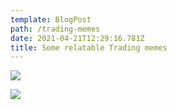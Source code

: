 ```yaml
---
template: BlogPost
path: /trading-memes
date: 2021-04-21T12:29:16.781Z
title: Some relatable Trading memes
---
```

![](/assets/When-every-single-crypto-crashes-at-once.jpg)



![](/assets/Fuck_You_And_I'll_See_You_Tomorrow_Meme_Banner.jpg)
